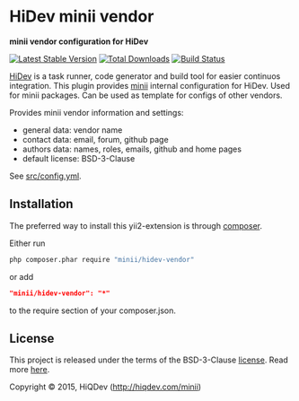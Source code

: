 HiDev minii vendor
==================

**minii vendor configuration for HiDev**

[![Latest Stable Version](https://poser.pugx.org/minii/hidev-vendor/v/stable)](https://packagist.org/packages/minii/hidev-vendor)
[![Total Downloads](https://poser.pugx.org/minii/hidev-vendor/downloads)](https://packagist.org/packages/minii/hidev-vendor)
[![Build Status](https://img.shields.io/travis/minii/hidev-vendor.svg)](https://travis-ci.org/minii/hidev-vendor)

[HiDev](https://github.com/hiqdev/hidev) is a task runner, code generator and build tool for easier continuos integration.
This plugin provides [minii](https://github.com/hiqdev/minii) internal configuration for HiDev.
Used for minii packages. Can be used as template for configs of other vendors.

Provides minii vendor information and settings:

- general data: vendor name
- contact data: email, forum, github page
- authors data: names, roles, emails, github and home pages
- default license: BSD-3-Clause

See [src/config.yml](src/config.yml).

## Installation

The preferred way to install this yii2-extension is through [composer](http://getcomposer.org/download/).

Either run

```sh
php composer.phar require "minii/hidev-vendor"
```

or add

```json
"minii/hidev-vendor": "*"
```

to the require section of your composer.json.

## License

This project is released under the terms of the BSD-3-Clause [license](LICENSE).
Read more [here](http://choosealicense.com/licenses/bsd-3-clause).

Copyright © 2015, HiQDev (http://hiqdev.com/minii)

